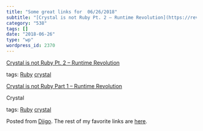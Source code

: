 ```yaml
---
title: "Some great links for  06/26/2018"
subtitle: "[Crystal is not Ruby Pt. 2 – Runtime Revolution](https://revs.runtime-revolution.com/crystal-is-not-..."
category: "538"
tags: []
date: "2018-06-26"
type: "wp"
wordpress_id: 2370
---
```

[Crystal is not Ruby Pt. 2 – Runtime Revolution](https://revs.runtime-revolution.com/crystal-is-not-ruby-pt-2-7c3d988aa9a1?source=userActivityShare-d383785221d0-1529896500) 

 tags: [Ruby](https://www.diigo.com/user/pitosalas/Ruby) [crystal](https://www.diigo.com/user/pitosalas/crystal)

 [Crystal is not Ruby Part 1 – Runtime Revolution](https://revs.runtime-revolution.com/crystal-is-not-ruby-part-1-8736f8c2ae58?source=userActivityShare-d383785221d0-1529896397) 

Crystal 

 tags: [Ruby](https://www.diigo.com/user/pitosalas/Ruby) [crystal](https://www.diigo.com/user/pitosalas/crystal)

Posted from [Diigo](https://www.diigo.com). The rest of my favorite links are [here](https://www.diigo.com/user/pitosalas).